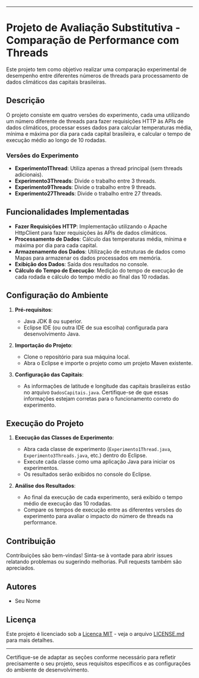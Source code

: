 
---

# Projeto de Avaliação Substitutiva - Comparação de Performance com Threads

Este projeto tem como objetivo realizar uma comparação experimental de desempenho entre diferentes números de threads para processamento de dados climáticos das capitais brasileiras.

## Descrição

O projeto consiste em quatro versões do experimento, cada uma utilizando um número diferente de threads para fazer requisições HTTP às APIs de dados climáticos, processar esses dados para calcular temperaturas média, mínima e máxima por dia para cada capital brasileira, e calcular o tempo de execução médio ao longo de 10 rodadas.

### Versões do Experimento

- **Experimento1Thread**: Utiliza apenas a thread principal (sem threads adicionais).
- **Experimento3Threads**: Divide o trabalho entre 3 threads.
- **Experimento9Threads**: Divide o trabalho entre 9 threads.
- **Experimento27Threads**: Divide o trabalho entre 27 threads.

## Funcionalidades Implementadas

- **Fazer Requisições HTTP**: Implementação utilizando o Apache HttpClient para fazer requisições às APIs de dados climáticos.
- **Processamento de Dados**: Cálculo das temperaturas média, mínima e máxima por dia para cada capital.
- **Armazenamento dos Dados**: Utilização de estruturas de dados como Mapas para armazenar os dados processados em memória.
- **Exibição dos Dados**: Saída dos resultados no console.
- **Cálculo do Tempo de Execução**: Medição do tempo de execução de cada rodada e cálculo do tempo médio ao final das 10 rodadas.

## Configuração do Ambiente

1. **Pré-requisitos**:
   - Java JDK 8 ou superior.
   - Eclipse IDE (ou outra IDE de sua escolha) configurada para desenvolvimento Java.

2. **Importação do Projeto**:
   - Clone o repositório para sua máquina local.
   - Abra o Eclipse e importe o projeto como um projeto Maven existente.

3. **Configuração das Capitais**:
   - As informações de latitude e longitude das capitais brasileiras estão no arquivo `DadosCapitais.java`. Certifique-se de que essas informações estejam corretas para o funcionamento correto do experimento.

## Execução do Projeto

1. **Execução das Classes de Experimento**:
   - Abra cada classe de experimento (`Experimento1Thread.java`, `Experimento3Threads.java`, etc.) dentro do Eclipse.
   - Execute cada classe como uma aplicação Java para iniciar os experimentos.
   - Os resultados serão exibidos no console do Eclipse.

2. **Análise dos Resultados**:
   - Ao final da execução de cada experimento, será exibido o tempo médio de execução das 10 rodadas.
   - Compare os tempos de execução entre as diferentes versões do experimento para avaliar o impacto do número de threads na performance.

## Contribuição

Contribuições são bem-vindas! Sinta-se à vontade para abrir issues relatando problemas ou sugerindo melhorias. Pull requests também são apreciados.

## Autores

- Seu Nome

## Licença

Este projeto é licenciado sob a [Licença MIT](https://opensource.org/licenses/MIT) - veja o arquivo [LICENSE.md](LICENSE.md) para mais detalhes.

---

Certifique-se de adaptar as seções conforme necessário para refletir precisamente o seu projeto, seus requisitos específicos e as configurações do ambiente de desenvolvimento.
